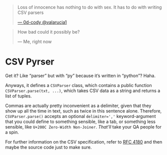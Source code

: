 > Loss of innocence has nothing to do with sex. It has to do with writing CSV
> parsers
>
> [— 0d-cody @valarucia1][1]

> How bad could it possibly be?
>
> — Me, right now

# CSV Pyrser

Get it? Like “parser” but with “py” because it’s written in “python”? Haha.

Anyways, it defines a `CSVParser` class, which contains a public function
`CSVParser.parse(txt, ...)`, which takes CSV data as a string and returns a list
of tuples.

Commas are actually pretty inconvenient as a delimiter, given that they show up
all the time in text, such as twice in this sentence alone. Therefore,
`CSVParser.parse()` accepts an optional `delimiter=','` keyword-argument that
you could define to something sensible, like a tab, or something less sensible,
like `U+200C Zero-Width Non-Joiner`. *That’ll* take your QA people for a spin.

For further information on the CSV specification, refer to [RFC 4180][2] and
then maybe the source code just to make sure.

[1]: https://twitter.com/valarauca1/status/882842156582395905
[2]: https://tools.ietf.org/html/rfc4180
